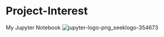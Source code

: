 # Project-Interest
My Jupyter Notebook ![jupyter-logo-png_seeklogo-354673](https://github.com/user-attachments/assets/85abea95-d18d-40fa-bd24-fe81f8e15e7f)
